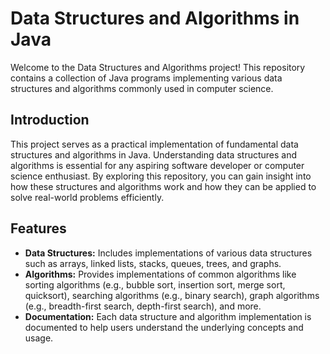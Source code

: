 # Data Structures and Algorithms in Java

Welcome to the Data Structures and Algorithms project! This repository contains a collection of Java programs implementing various data structures and algorithms commonly used in computer science.

## Introduction

This project serves as a practical implementation of fundamental data structures and algorithms in Java. Understanding data structures and algorithms is essential for any aspiring software developer or computer science enthusiast. By exploring this repository, you can gain insight into how these structures and algorithms work and how they can be applied to solve real-world problems efficiently.

## Features

- **Data Structures:** Includes implementations of various data structures such as arrays, linked lists, stacks, queues, trees, and graphs.
- **Algorithms:** Provides implementations of common algorithms like sorting algorithms (e.g., bubble sort, insertion sort, merge sort, quicksort), searching algorithms (e.g., binary search), graph algorithms (e.g., breadth-first search, depth-first search), and more.
- **Documentation:** Each data structure and algorithm implementation is documented to help users understand the underlying concepts and usage.

